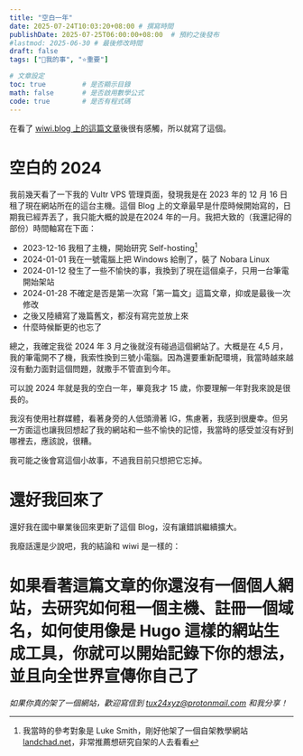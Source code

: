 ```yaml
---
title: "空白一年"
date: 2025-07-24T10:03:20+08:00 # 撰寫時間
publishDate: 2025-07-25T06:00:00+08:00  # 預約之後發布
#lastmod: 2025-06-30 # 最後修改時間
draft: false
tags: ["🐧我的事", "⭐️重要"]

# 文章設定
toc: true         # 是否顯示目錄
math: false       # 是否啟用數學公式
code: true        # 是否有程式碼
---
```


在看了 [wiwi.blog 上的這篇文章](https://wiwi.blog/blog/social-media-lost-decade)後很有感觸，所以就寫了這個。

# 空白的 2024

我前幾天看了一下我的 Vultr VPS 管理頁面，發現我是在 2023 年的 12 月 16 日租了現在網站所在的這台主機。這個 Blog 上的文章最早是什麼時候開始寫的，日期我已經弄丟了，我只能大概的說是在2024 年的一月。我把大致的（我還記得的部份）時間軸寫在下面：

* 2023-12-16 我租了主機，開始研究 Self-hosting[^1]
* 2024-01-01 我在一號電腦上把 Windows 給刪了，裝了 Nobara Linux
* 2024-01-12 發生了一些不愉快的事，我換到了現在這個桌子，只用一台筆電開始架站
* 2024-01-28 不確定是否是第一次寫「第一篇文」這篇文章，抑或是最後一次修改
* 之後又陸續寫了幾篇舊文，都沒有寫完並放上來
* 什麼時候斷更的也忘了

總之，我確定我從 2024 年 3 月之後就沒有碰過這個網站了。大概是在 4,5 月，我的筆電開不了機，我索性換到三號小電腦。因為還要重新配環境，我當時越來越沒有動力面對這個問題，就撒手不管直到今年。

可以說 2024 年就是我的空白一年，畢竟我才 15 歲，你要理解一年對我來說是很長的。

我沒有使用社群媒體，看著身旁的人低頭滑著 IG，焦慮著，我感到很慶幸。但另一方面這也讓我回想起了我的網站和一些不愉快的記憶，我當時的感受並沒有好到哪裡去，應該說，很糟。

我可能之後會寫這個小故事，不過我目前只想把它忘掉。

# 還好我回來了

還好我在國中畢業後回來更新了這個 Blog，沒有讓錯誤繼續擴大。

我廢話還是少說吧，我的結論和 wiwi 是一樣的：

# 如果看著這篇文章的你還沒有一個個人網站，去研究如何租一個主機、註冊一個域名，如何使用像是 Hugo 這樣的網站生成工具，你就可以開始記錄下你的想法，並且向全世界宣傳你自己了

_如果你真的架了一個網站，歡迎寫信到 tux24xyz@protonmail.com 和我分享！_

[^1]: 我當時的參考對象是 Luke Smith，剛好他架了一個自架教學網站 [landchad.net](https://landchad.net)，非常推薦想研究自架的人去看看

